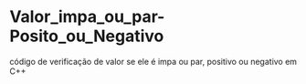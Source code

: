 # Valor_impa_ou_par-Posito_ou_Negativo
código de verificação de valor se ele é impa ou par, positivo ou negativo em C++
